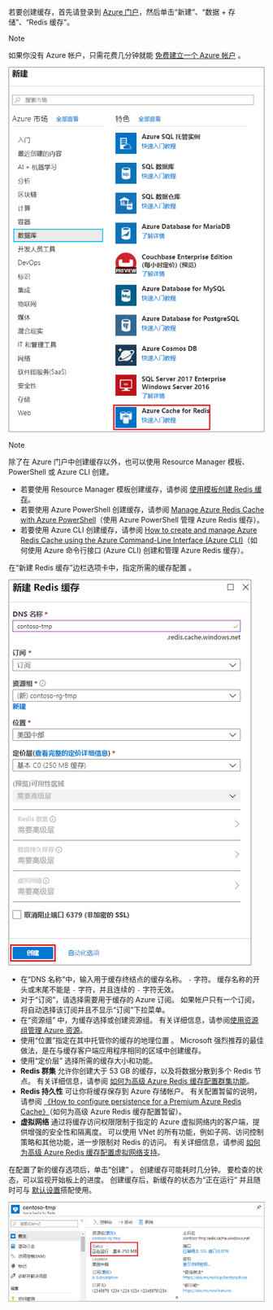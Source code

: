 若要创建缓存，首先请登录到 [Azure 门户](https://portal.azure.com)，然后单击“新建”、“数据 + 存储”、“Redis 缓存”。

> [!NOTE]
> 如果你没有 Azure 帐户，只需花费几分钟就能 [免费建立一个 Azure 帐户](https://azure.microsoft.com/pricing/free-trial/?WT.mc_id=redis_cache_hero) 。
> 
> 

![新建缓存](media/redis-cache-create/redis-cache-new-cache-menu.png)

> [!NOTE]
> 除了在 Azure 门户中创建缓存以外，也可以使用 Resource Manager 模板、PowerShell 或 Azure CLI 创建。
> 
> * 若要使用 Resource Manager 模板创建缓存，请参阅 [使用模板创建 Redis 缓存](../articles/redis-cache/cache-redis-cache-arm-provision.md)。
> * 若要使用 Azure PowerShell 创建缓存，请参阅 [Manage Azure Redis Cache with Azure PowerShell](../articles/redis-cache/cache-howto-manage-redis-cache-powershell.md)（使用 Azure PowerShell 管理 Azure Redis 缓存）。
> * 若要使用 Azure CLI 创建缓存，请参阅 [How to create and manage Azure Redis Cache using the Azure Command-Line Interface (Azure CLI)](../articles/redis-cache/cache-manage-cli.md)（如何使用 Azure 命令行接口 (Azure CLI) 创建和管理 Azure Redis 缓存）。
> 
> 

在“新建 Redis 缓存”边栏选项卡中，指定所需的缓存配置  。

![创建缓存](media/redis-cache-create/redis-cache-cache-create.png) 

* 在“DNS 名称”中，输入用于缓存终结点的缓存名称。 `-` 字符。 缓存名称的开头或末尾不能是 `-` 字符，并且连续的 `-` 字符无效。
* 对于“订阅”，请选择需要用于缓存的 Azure 订阅。 如果帐户只有一个订阅，将自动选择该订阅并且不显示“订阅”下拉菜单。
* 在“资源组” 中，为缓存选择或创建资源组。 有关详细信息，请参阅[使用资源组管理 Azure 资源](../articles/azure-resource-manager/resource-group-overview.md)。 
* 使用“位置”指定在其中托管你的缓存的地理位置  。 Microsoft 强烈推荐的最佳做法，是在与缓存客户端应用程序相同的区域中创建缓存。
* 使用“定价层”  选择所需的缓存大小和功能。
* **Redis 群集** 允许你创建大于 53 GB 的缓存，以及将数据分散到多个 Redis 节点。 有关详细信息，请参阅 [如何为高级 Azure Redis 缓存配置群集功能](../articles/redis-cache/cache-how-to-premium-clustering.md)。
* **Redis 持久性** 可让你将缓存保存到 Azure 存储帐户。 有关配置暂留的说明，请参阅 [《How to configure persistence for a Premium Azure Redis Cache》](../articles/redis-cache/cache-how-to-premium-persistence.md)（如何为高级 Azure Redis 缓存配置暂留）。
* **虚拟网络** 通过将缓存访问权限限制于指定的 Azure 虚拟网络内的客户端，提供增强的安全性和隔离度。 可以使用 VNet 的所有功能，例如子网、访问控制策略和其他功能，进一步限制对 Redis 的访问。 有关详细信息，请参阅 [如何为高级 Azure Redis 缓存配置虚拟网络支持](../articles/redis-cache/cache-how-to-premium-vnet.md)。

在配置了新的缓存选项后，单击“创建” 。 创建缓存可能耗时几分钟。 要检查的状态，可以监视开始板上的进度。 创建缓存后，新缓存的状态为“正在运行”  并且随时可与 [默认设置](../articles/redis-cache/cache-configure.md#default-redis-server-configuration)搭配使用。

![创建的缓存](media/redis-cache-create/redis-cache-cache-created.png)



<!--HONumber=Nov16_HO2-->


